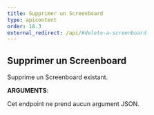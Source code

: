 ```yaml
---
title: Supprimer un Screenboard
type: apicontent
order: 18.3
external_redirect: /api/#delete-a-screenboard
---
```


## Supprimer un Screenboard
Supprime un Screenboard existant.

**ARGUMENTS**:

Cet endpoint ne prend aucun argument JSON.

